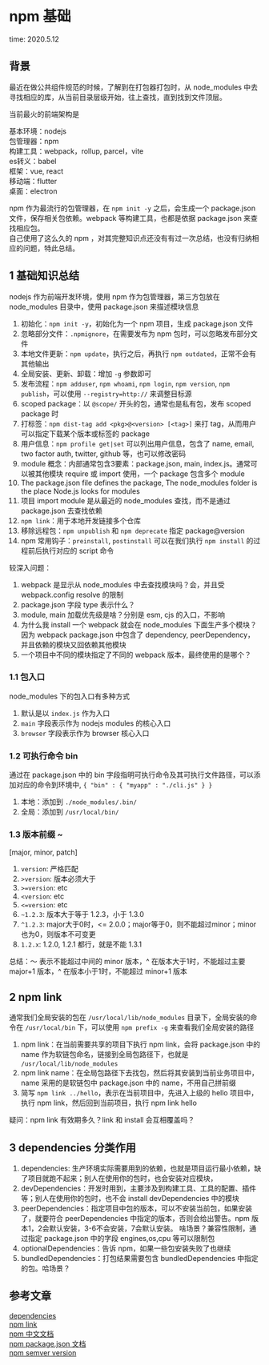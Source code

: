 # npm 基础

time: 2020.5.12

## 背景

最近在做公共组件规范的时候，了解到在打包器打包时，从 node_modules 中去寻找相应的库，从当前目录层级开始，往上查找，直到找到文件顶层。

当前最火的前端架构是

基本环境：nodejs  
包管理器：npm  
构建工具：webpack，rollup, parcel，vite  
es转义：babel  
框架：vue, react  
移动端：flutter  
桌面：electron

npm 作为最流行的包管理器，在 `npm init -y` 之后，会生成一个 package.json 文件，保存相关包依赖。webpack 等构建工具，也都是依据 package.json 来查找相应包。  
自己使用了这么久的 npm ，对其完整知识点还没有有过一次总结，也没有归纳相应的问题，特此总结。

## 1 基础知识总结

nodejs 作为前端开发环境，使用 npm 作为包管理器，第三方包放在 node_modules 目录中，使用 package.json 来描述模块信息

1. 初始化：`npm init -y`，初始化为一个 npm 项目，生成 package.json 文件
2. 忽略部分文件：`.npmignore`，在需要发布为 npm 包时，可以忽略发布部分文件
3. 本地文件更新：`npm update`，执行之后，再执行 `npm outdated`，正常不会有其他输出
4. 全局安装、更新、卸载：增加 `-g` 参数即可
5. 发布流程：`npm adduser`, `npm whoami`, `npm login`, `npm version`, `npm publish`，可以使用 `--registry=http://` 来调整目标源
6. scoped package：以 `@scope/` 开头的包，通常也是私有包，发布 scoped package 时
7. 打标签：`npm dist-tag add <pkg>@<version> [<tag>]` 来打 tag，从而用户可以指定下载某个版本或标签的 package
8. 用户信息：`npm profile get|set` 可以列出用户信息，包含了 name, email, two factor auth, twitter, github 等，也可以修改密码
9. module 概念：内部通常包含3要素：package.json, main, index.js。通常可以被其他模块 require 或 import 使用，一个 package 包含多个 module
10. The package.json file defines the package, The node_modules folder is the place Node.js looks for modules
11. 项目 import module 是从最近的 node_modules 查找，而不是通过 package.json 去查找依赖
12. `npm link`：用于本地开发链接多个仓库
13. 移除远程包：`npm unpublish` 和 `npm deprecate` 指定 package@version 
14. npm 常用钩子：`preinstall`, `postinstall` 可以在我们执行 `npm install` 的过程前后执行对应的 script 命令

较深入问题：  
1. webpack 是显示从 node_modules 中去查找模块吗？会，并且受 webpack.config resolve 的限制
2. package.json 字段 type 表示什么？
3. module, main 加载优先级是啥？分别是 esm, cjs 的入口，不影响
4. 为什么我 install 一个 webpack 就会在 node_modules 下面生产多个模块？因为 webpack package.json 中包含了 dependency, peerDependency，并且依赖的模块又回依赖其他模块
5. 一个项目中不同的模块指定了不同的 webpack 版本，最终使用的是哪个？

### 1.1 包入口

node_modules 下的包入口有多种方式  
1. 默认是以 `index.js` 作为入口
2. `main` 字段表示作为 nodejs modules 的核心入口
3. `browser` 字段表示作为 browser 核心入口

### 1.2 可执行命令 bin

通过在 package.json 中的 bin 字段指明可执行命令及其可执行文件路径，可以添加对应的命令到环境中, `{ "bin" : { "myapp" : "./cli.js" } }`  
1. 本地：添加到 `./node_modules/.bin/`
2. 全局：添加到 `/usr/local/bin/`

### 1.3 版本前缀 ~

[major, minor, patch]

1. `version`: 严格匹配
2. `>version`: 版本必须大于
3. `>=version`: etc
4. `<version`: etc
5. `<=version`: etc
6. `~1.2.3`: 版本大于等于 1.2.3，小于 1.3.0
7. `^1.2.3`: major大于0时，<= 2.0.0；major等于0，则不能超过minor；minor也为0，则版本不可变更
8. `1.2.x`: 1.2.0, 1.2.1 都行，就是不能 1.3.1

总结：～ 表示不能超过中间的 minor 版本，^ 在版本大于1时，不能超过主要 major+1 版本，^ 在版本小于1时，不能超过 minor+1 版本

## 2 npm link

通常我们全局安装的包在 `/usr/local/lib/node_modules` 目录下，全局安装的命令在 `/usr/local/bin` 下，可以使用 `npm prefix -g` 来查看我们全局安装的路径

1. npm link：在当前需要共享的项目下执行 npm link，会将 package.json 中的 name 作为软链包命名，链接到全局包路径下，也就是 `/usr/local/lib/node_modules`
2. npm link name：在全局包路径下去找包，然后将其安装到当前业务项目中，name 采用的是软链包中 package.json 中的 name，不用自己拼前缀
3. 简写 `npm link ../hello`，表示在当前项目中，先进入上级的 hello 项目中，执行 npm link，然后回到当前项目，执行 npm link hello

疑问：npm link 有效期多久？link 和 install 会互相覆盖吗？

## 3 dependencies 分类作用

1. dependencies: 生产环境实际需要用到的依赖，也就是项目运行最小依赖，缺了项目就跑不起来；别人在使用你的包时，也会安装对应模块，
2. devDependencies：开发时用到，主要涉及到构建工具、工具的配置、插件等；别人在使用你的包时，也不会 install devDependencies 中的模块
3. peerDependencies：指定项目中包的版本，可以不安装当前包，如果安装了，就要符合 peerDependencies 中指定的版本，否则会给出警告。npm 版本1，2会默认安装，3-6不会安装，7会默认安装。
啥场景？兼容性限制，通过指定 package.json 中的字段 engines,os,cpu 等可以限制包
4. optionalDependencies：告诉 npm，如果一些包安装失败了也继续
5. bundledDependencies：打包结果需要包含 bundledDependencies 中指定的包。哈场景？

## 参考文章

[dependencies](https://segmentfault.com/a/1190000009927946)  
[npm link](https://docs.npmjs.com/cli/v7/commands/npm-link)  
[npm 中文文档](https://www.npmjs.cn/)  
[npm package.json 文档](https://www.npmjs.cn/files/package.json/)  
[npm semver version](https://www.npmjs.cn/misc/semver/)

